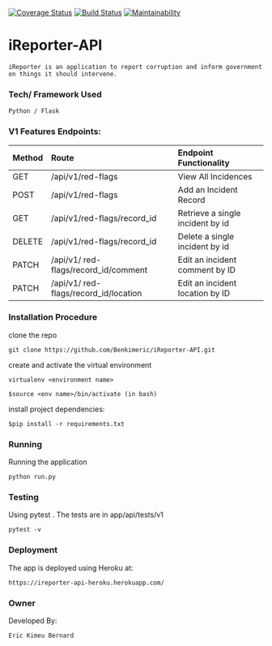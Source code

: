 [![Coverage Status](https://coveralls.io/repos/github/Benkimeric/iReporter-API/badge.svg?branch=bg-fix-travis-162329458)](https://coveralls.io/github/Benkimeric/iReporter-API?branch=bg-fix-travis-162329458)       [![Build Status](https://travis-ci.org/Benkimeric/iReporter-API.svg?branch=bg-fix-travis-162329458)](https://travis-ci.org/Benkimeric/iReporter-API)    [![Maintainability](https://api.codeclimate.com/v1/badges/3342f24d82c1a9a9a645/maintainability)](https://codeclimate.com/github/Benkimeric/iReporter-API/maintainability)

# iReporter-API
```
iReporter is an application to report corruption and inform government on things it should intervene.
```

### Tech/ Framework Used

``` 
Python / Flask

```



### V1 Features Endpoints:
| Method | Route | Endpoint Functionality |
| :---         |     :---       |          :--- |
| GET     | /api/v1/red-flags        | View All Incidences     |
| POST     | /api/v1/red-flags        | Add an Incident Record      |
| GET     | /api/v1/red-flags/record_id       | Retrieve a single incident by id     |
| DELETE     | /api/v1/red-flags/record_id       | Delete a single incident by id     |
| PATCH     | /api/v1/ red-flags/record_id/comment     | Edit an incident comment by ID    |
| PATCH     | /api/v1/ red-flags/record_id/location     | Edit an incident location by ID    |


### Installation Procedure
clone the repo

``` 
git clone https://github.com/Benkimeric/iReporter-API.git

```

create and activate the virtual environment

```
virtualenv <environment name>

```
```
$source <env name>/bin/activate (in bash)

```
install project dependencies:

```
$pip install -r requirements.txt

```
### Running
Running the application
```
python run.py

```
### Testing
Using pytest . The tests are in app/api/tests/v1
```
pytest -v

```
### Deployment
The app is deployed using  Heroku at:

```
https://ireporter-api-heroku.herokuapp.com/

```
### Owner
Developed By:

```
Eric Kimeu Bernard